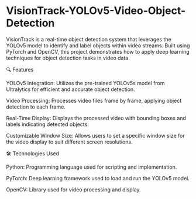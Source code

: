 # VisionTrack-YOLOv5-Video-Object-Detection
VisionTrack is a real-time object detection system that leverages the YOLOv5 model to identify and label objects within video streams. Built using PyTorch and OpenCV, this project demonstrates how to apply deep learning techniques for object detection tasks in video data.

🔍 Features

YOLOv5 Integration: Utilizes the pre-trained YOLOv5s model from Ultralytics for efficient and accurate object detection.


Video Processing: Processes video files frame by frame, applying object detection to each frame.


Real-Time Display: Displays the processed video with bounding boxes and labels indicating detected objects.


Customizable Window Size: Allows users to set a specific window size for the video display to suit different screen resolutions.

🛠️ Technologies Used


Python: Programming language used for scripting and implementation.


PyTorch: Deep learning framework used to load and run the YOLOv5 model.


OpenCV: Library used for video processing and display.
